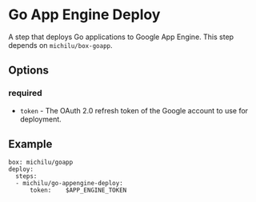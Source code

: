 # Go App Engine Deploy

A step that deploys Go applications to Google App Engine. This step depends on `michilu/box-goapp`.

## Options

### required

* `token` - The OAuth 2.0 refresh token of the Google account to use for deployment.

## Example

```
box: michilu/goapp
deploy:
  steps:
  - michilu/go-appengine-deploy:
      token:    $APP_ENGINE_TOKEN
```
